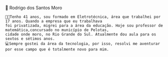 📒 Rodrigo dos Santos Moro

    🧑‍🏫Tenho 41 anos, sou formado em Eletrotécnica, área que trabalhei por 17 anos. Quando a empresa que eu trabalhava
    foi privatizada, migrei para a área da educação. Hoje sou professor de matemática,concursado no município de Pelotas,
    cidade onde moro, no Rio Grande do Sul. Atualmente dou aula para os sextos e sétimos anos. 
    💻Sempre gostei da área da tecnologia, por isso, resolvi me aventurar por esse campo que é totalmente novo para mim. 
   
